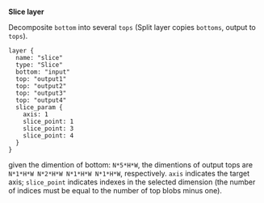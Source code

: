 **Slice layer**  

Decomposite `bottom` into several `tops` (Split layer copies `bottoms`, output to `tops`).
```
layer {
  name: "slice"
  type: "Slice"
  bottom: "input"
  top: "output1"
  top: "output2"
  top: "output3"
  top: "output4"
  slice_param {
    axis: 1
    slice_point: 1
    slice_point: 3
    slice_point: 4
  }
}
```
given the dimention of bottom: `N*5*H*W`, the dimentions of output tops are `N*1*H*W N*2*H*W N*1*H*W N*1*H*W`, respectively.
`axis` indicates the target axis; 
`slice_point` indicates indexes in the selected dimension (the number of indices must be equal to the number of top blobs minus one).

